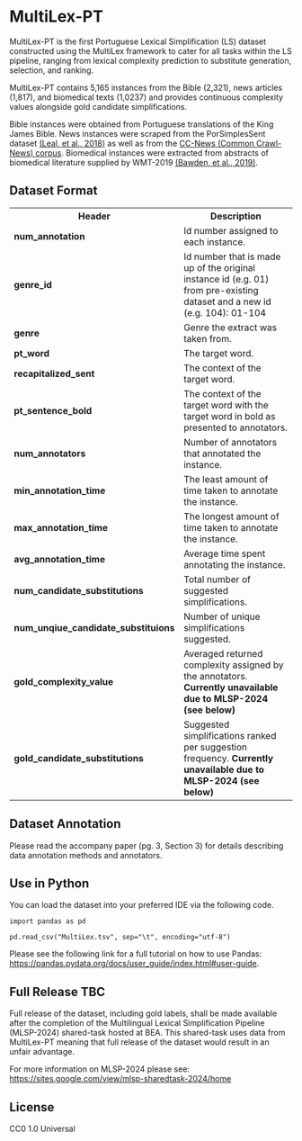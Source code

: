 
# MultiLex-PT
MultiLex-PT is the first Portuguese Lexical Simplification (LS) dataset constructed using the MultiLex framework to cater for all tasks within the LS pipeline, ranging from lexical complexity prediction to substitute generation, selection, and ranking.

MultiLex-PT contains 5,165 instances from the Bible (2,321), news articles (1,817), and biomedical texts (1,0237) and provides continuous complexity values alongside gold candidate simplifications. 

Bible instances were obtained from Portuguese translations of the King James Bible. News instances were scraped from the PorSimplesSent dataset [(Leal, et al., 2018)](https://aclanthology.org/C18-1034/) as well as from the [CC-News (Common Crawl-News) corpus](https://commoncrawl.org/blog/news-dataset-available). Biomedical instances were extracted from abstracts of biomedical literature supplied by WMT-2019 [(Bawden, et al., 2019)](https://aclanthology.org/W19-5403/).


## Dataset Format
<table>
    
   <tr>
    <th>Header</th>
    <th>Description</th>
  </tr>
 
    
  <tr>
    <td><b>num_annotation</b></td>
    <td>Id number assigned to each instance.</td>
  </tr>
    
   <tr>
    <td><b>genre_id</b></td>
    <td>Id number that is made up of the original instance id (e.g. 01) from pre-existing dataset and a new id (e.g. 104): 01-104</td>
  </tr>
    
  <tr>
    <td><b>genre</b></td>
    <td>Genre the extract was taken from.</td>
  </tr>
    
  <tr>
    <td><b>pt_word</b></td>
    <td>The target word.</td>
  </tr>
    
  <tr>
    <td><b>recapitalized_sent</b></td>
    <td>The context of the target word.</td>
  </tr>
    
  <tr>
    <td><b>pt_sentence_bold</b></td>
    <td>The context of the target word with the target word in bold as presented to annotators.</td>
  </tr>
    
  <tr>
    <td><b>num_annotators</b></td>
    <td>Number of annotators that annotated the instance.</td>
  </tr>

  <tr>
    <td><b>min_annotation_time</b></td>
  <td>The least amount of time taken to annotate the instance.</td>
  </tr>

<tr>
    <td><b>max_annotation_time</b></td>
  <td>The longest amount of time taken to annotate the instance.</td>
  </tr>

 <tr>
    <td><b>avg_annotation_time</b></td>
  <td>Average time spent annotating the instance.</td>
  </tr>

 <tr>
    <td><b>num_candidate_substitutions</b></td>
  <td>Total number of suggested simplifications. </td>
  </tr>

 <tr>
    <td><b>num_unqiue_candidate_substituions</b></td>
  <td>Number of unique simplifications suggested.</td>
  </tr>

 <tr>
    <td><b>gold_complexity_value</b></td>
  <td>Averaged returned complexity assigned by the annotators. <b>Currently unavailable due to MLSP-2024 (see below)</b. </td>
  </tr>

  <tr>
    <td><b>gold_candidate_substitutions</b></td>
  <td>Suggested simplifications ranked per suggestion frequency. <b>Currently unavailable due to MLSP-2024 (see below)</b. </td>
  </tr>
     
     

</table>

## Dataset Annotation

Please read the accompany paper (pg. 3, Section 3) for details describing data annotation methods and annotators.

## Use in Python

You can load the dataset into your preferred IDE via the following code.

```
import pandas as pd

pd.read_csv("MultiLex.tsv", sep="\t", encoding="utf-8")
```

 Please see the following link for a full tutorial on how to use Pandas: https://pandas.pydata.org/docs/user_guide/index.html#user-guide.


## Full Release TBC
Full release of the dataset, including gold labels, shall be made available after the completion of the Multilingual Lexical Simplification Pipeline (MLSP-2024) shared-task hosted at BEA. This shared-task uses data from MultiLex-PT meaning that full release of the dataset would result in an unfair advantage.

For more information on MLSP-2024 please see: https://sites.google.com/view/mlsp-sharedtask-2024/home

## License

CC0 1.0 Universal


